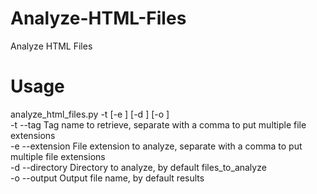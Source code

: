 # Analyze-HTML-Files
Analyze HTML Files

# Usage
analyze_html_files.py -t <tag> [-e <extension>] [-d <directory>] [-o <output>]  
-t --tag         Tag name to retrieve, separate with a comma to put multiple file extensions  
-e --extension   File extension to analyze, separate with a comma to put multiple file extensions  
-d --directory   Directory to analyze, by default files_to_analyze  
-o --output      Output file name, by default results  
